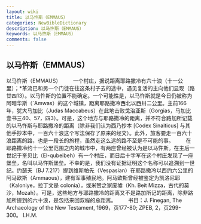```yaml
---
layout: wiki
title: 以马忤斯（EMMAUS）
categories: NewBibleDictionary
description: 以马忤斯（EMMAUS）
keywords: 以马忤斯（EMMAUS）
comments: false
---
```


## 以马忤斯（EMMAUS）



以马忤斯（EMMAUS）
　　一个村庄，据说距离耶路撒冷有六十浪（十一公里）；*革流巴和另一个门徒在往这条村子去的途中，遇见复活的主向他们显现（路廿四13）。以马忤斯的位置不能确定。一个可能性是，以马忤斯就是今日仍被称为阿暗华斯（`Amwas）的这个城镇，距离耶路撒冷西北以西卅二公里。主前166年，犹大马加比（Judas Maccabeus）在此地击败戈治亚斯（Gorgias，马加比壹书三40、57，四3）。可是，这个地方与耶路撒冷的距离，并不符合路加所记载的以马忤斯与耶路撒冷的距离（除非我们认为西乃抄本 [Codex Sinaiticus] 与其他手抄本中，一百六十浪这个写法保存了原来的经文）。此外，旅客要走一百六十浪距离的路，也是一段长的旅程，虽然走这么远的路不至是不可能的事。
　　在耶路撒冷约十一公里范围之内的城市中，有两座曾经被认为是以马忤斯。在主后一世纪于奎贝比（El-qubeibeh）有一个村庄，而日后十字军在这个村庄发现了一座堡垒，名叫以马忤斯堡垒。不幸的是，我们没有证据证明这个名称可以追溯到一世纪。约瑟夫（BJ
7.217）提到维斯帕先（Vespasian）在耶路撒冷以西约六公里的阿马欧斯（Ammaous），建有军事殖民地。阿马欧斯曾经被鉴定为凯洛尼耶（Kaloniye，拉丁文是 colonia），或米赞之家废墟（Kh. Beit Mizza，古代的莫沙，Mozah）。可是，这些地方与耶路撒冷的距离又不是路加所记的距离，除非路加所提到的六十浪，是包括来回双程的总距离。
　　书目：J. Finegan, The Archaeology of the New Testament,
1969，页177-80; ZPEB, 2，页299-300。
I.H.M.




